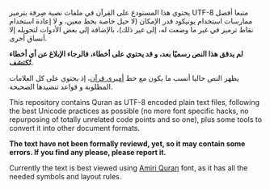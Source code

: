 يحتوي هذا المستودع على القرآن في ملفات نصية صِرفة بترميز UTF-8 متبعا أفضل
ممارسات استخدام يونيكود قدر الإمكان (لا حيل خاصة بخط معين، و لا إعادة استخدام نقاط
ترميز في غير ما وضعت له، إلى غير ذلك)، بالإضافة إلى بعض الأدوات لتحويله إلا أنساق
أخرى.

**لم يدقق هذا النص رسميًا بعد، و قد يحتوي على أخطاء، فالرجاء الإبلاغ عن أي أخطاء
تُكتشف.**

يظهر النص حاليا أنسب ما يكون مع خط [أميري قرآن][Amiri Quran]، إذ يحتوي على كل
العلامات المطلوبة و قواعد تنضيدها الصحيحة.

This repository contains Quran as UTF-8 encoded plain text files, following the
best Unicode practices as possible (no more font specific hacks, no repurposing
of totally unrelated code points and so one), plus some tools to convert it
into other document formats.

**The text have not been formally reviewd, yet, so it may contain some errors.
If you find any please, please report it.**

Currently the text is best viewed using [Amiri Quran] font, as it has all the
needed symbols and layout rules.

[Amiri Quran]: http://www.amirifont.org
